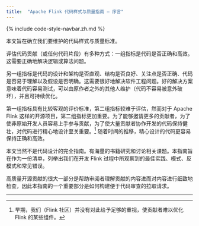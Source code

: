 ```yaml
---
title:  "Apache Flink 代码样式与质量指南 — 序言"
---
```


{% include code-style-navbar.zh.md %}


本文旨在确立我们要维护的代码样式与质量标准。

评估代码贡献（或任何代码片段）有多种方式：一组指标是代码是否正确和高效。这需要正确地解决逻辑或算法问题。

另一组指标是代码的设计和架构是否直观、结构是否良好、关注点是否正确、代码是否易于理解以及假设是否明确。这需要很好地解决软件工程问题。好的解决方案意味着代码容易测试，可以由原作者之外的其他人维护（代码不容易被意外破坏），并且可持续优化。

第一组指标具有比较客观的评价标准，第二组指标较难于评估，然而对于 Apache Flink 这样的开源项目，第二组指标更加重要。为了能够邀请更多的贡献者，为了使非原始开发人员容易上手参与贡献，为了使大量贡献者协作开发的代码保持健壮，对代码进行精心地设计至关重要。[^1] 随着时间的推移，精心设计的代码更容易保持正确和高效。


本文当然不是代码设计的完全指南。有海量的书籍研究和讨论相关课题。本指南旨在作为一份清单，列举出我们在开发 Flink 过程中所观察到的最佳实践、模式、反模式和常见错误。

高质量开源贡献的很大一部分是帮助审阅者理解贡献的内容进而对内容进行细致地检查，因此本指南的一个重要部分是如何构建便于代码审查的拉取请求。


<hr>

[^1]:
     早期，我们（Flink 社区）并没有对此给予足够的重视，使贡献者难以优化 Flink 的某些组件。
